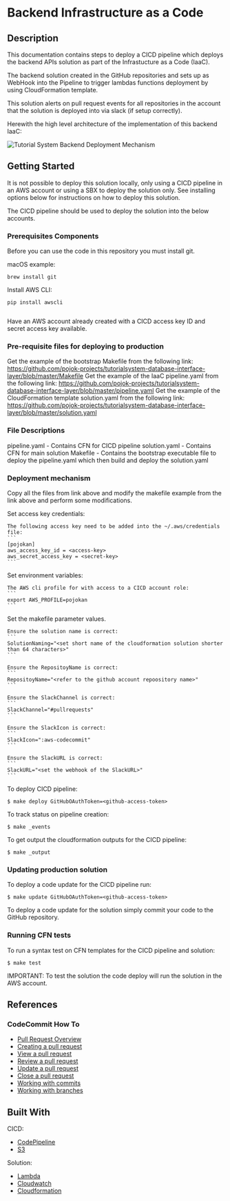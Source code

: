 # Backend Infrastructure as a Code

## Description

This documentation contains steps to deploy a CICD pipeline which deploys the backend APIs solution as part of the Infrastucture as a Code (IaaC). 
 
The backend solution created in the GitHub repositories and sets up as WebHook into the Pipeline to trigger lambdas functions deployment by using CloudFormation template. 
 
This solution alerts on pull request events for all repositories in the account that the solution is deployed into via slack (if setup correctly). 

Herewith the high level architecture of the implementation of this backend IaaC:

![Tutorial System Backend Deployment Mechanism](Tutorial-System-Backend–Deployment-Mechanism.png)

## Getting Started 
 
It is not possible to deploy this solution locally, only using a CICD pipeline in an AWS account or using a SBX to deploy the solution only. See installing options below for instructions on how to deploy this solution. 
 
The CICD pipeline should be used to deploy the solution into the below accounts. 
 
### Prerequisites Components
 
Before you can use the code in this repository you must install git.
 
macOS example:
``` 
brew install git 
``` 
 
Install AWS CLI: 
``` 
pip install awscli 
 
``` 
 
Have an AWS account already created with a CICD access key ID and secret access key available. 
 
### Pre-requisite files for deploying to production 
 
Get the example of the bootstrap Makefile from the following link: https://github.com/pojok-projects/tutorialsystem-database-interface-layer/blob/master/Makefile
Get the example of the IaaC pipeline.yaml from the following link: https://github.com/pojok-projects/tutorialsystem-database-interface-layer/blob/master/pipeline.yaml
Get the example of the CloudFormation template solution.yaml from the following link: https://github.com/pojok-projects/tutorialsystem-database-interface-layer/blob/master/solution.yaml

###  File Descriptions 
 
pipeline.yaml - Contains CFN for CICD pipeline 
solution.yaml - Contains CFN for main solution
Makefile - Contains the bootstrap executable file to deploy the pipeline.yaml which then build and deploy the solution.yaml  

### Deployment mechanism

Copy all the files from link above and modify the makefile example from the link above and perform some modifications.

Set access key credentials: 
 
    The following access key need to be added into the ~/.aws/credentials file: 
    ``` 
    [pojokan] 
    aws_access_key_id = <access-key> 
    aws_secret_access_key = <secret-key> 
    ``` 
 
Set environment variables: 
 
    The AWS cli profile for with access to a CICD account role: 
    ``` 
    export AWS_PROFILE=pojokan 
    ``` 
 
Set the makefile parameter values. 
 
    Ensure the solution name is correct: 
    ``` 
    SolutionNaming="<set short name of the cloudformation solution shorter than 64 characters>" 
    ``` 

    Ensure the RepositoyName is correct: 
    ``` 
    RepositoyName="<refer to the github account repoository name>" 
    ``` 
 
    Ensure the SlackChannel is correct: 
    ``` 
    SlackChannel="#pullrequests" 
    ``` 
 
    Ensure the SlackIcon is correct: 
    ``` 
    SlackIcon=":aws-codecommit" 
    ``` 
 
    Ensure the SlackURL is correct: 
    ``` 
    SlackURL="<set the webhook of the SlackURL>" 
    ``` 
 
To deploy CICD pipeline: 
``` 
$ make deploy GitHubOAuthToken=<github-access-token>
``` 
 
To track status on pipeline creation: 
``` 
$ make _events
``` 
 
To get output the cloudformation outputs for the CICD pipeline: 
``` 
$ make _output 
``` 
 
### Updating production solution 
 
To deploy a code update for the CICD pipeline run: 
``` 
$ make update GitHubOAuthToken=<github-access-token> 
``` 
 
To deploy a code update for the solution simply commit your code to the GitHub repository. 
  
###  Running CFN tests 
 
To run a syntax test on CFN templates for the CICD pipeline and solution: 
``` 
$ make test 
``` 
 
IMPORTANT: To test the solution the code deploy will run the solution in the AWS account. 
 
## References 

### CodeCommit How To 
 
* [Pull Request Overview](https://docs.aws.amazon.com/codecommit/latest/userguide/pull-requests.html) 
* [Creating a pull request](https://docs.aws.amazon.com/codecommit/latest/userguide/how-to-create-pull-request.html) 
* [View a pull request](https://docs.aws.amazon.com/codecommit/latest/userguide/how-to-view-pull-request.html) 
* [Review a pull request](https://docs.aws.amazon.com/codecommit/latest/userguide/how-to-review-pull-request.html) 
* [Update a pull request](https://docs.aws.amazon.com/codecommit/latest/userguide/how-to-update-pull-request.html) 
* [Close a pull request](https://docs.aws.amazon.com/codecommit/latest/userguide/how-to-close-pull-request.html) 
* [Working with commits](https://docs.aws.amazon.com/codecommit/latest/userguide/commits.html) 
* [Working with branches](https://docs.aws.amazon.com/codecommit/latest/userguide/branches.html) 
 
 
## Built With 
 
CICD: 
* [CodePipeline](https://aws.amazon.com/codepipeline/?sc_channel=PS&sc_campaign=acquisition_AU&sc_publisher=google&sc_medium=codepipeline_b&sc_content=codepipeline_e&sc_detail=codepipeline&sc_category=code_pipeline&sc_segment=159815530925&sc_matchtype=e&sc_country=AU&s_kwcid=AL!4422!3!159815530925!e!!g!!codepipeline&ef_id=U-GV4gAAAcit3w06:20180514013441:s) 
* [S3](https://aws.amazon.com/s3/?sc_channel=PS&sc_campaign=acquisition_AU&sc_publisher=google&sc_medium=s3_b&sc_content=s3_e&sc_detail=aws%20s3&sc_category=s3&sc_segment=175046139817&sc_matchtype=e&sc_country=AU&s_kwcid=AL!4422!3!175046139817!e!!g!!aws%20s3&ef_id=U-GV4gAAAcit3w06:20180514013507:s) 
 
Solution: 
* [Lambda](https://aws.amazon.com/lambda/?sc_channel=PS&sc_campaign=acquisition_AU&sc_publisher=google&sc_medium=lambda_b&sc_content=lambda_e&sc_detail=aws%20lambda&sc_category=lambda&sc_segment=221313933066&sc_matchtype=e&sc_country=AU&s_kwcid=AL!4422!3!221313933066!e!!g!!aws%20lambda&ef_id=U-GV4gAAAcit3w06:20180514012145:s) 
* [Cloudwatch](https://aws.amazon.com/cloudwatch/?sc_channel=PS&sc_campaign=acquisition_Au&sc_publisher=google&sc_medium=cloudwatch_b&sc_content=cloudwatch_p&sc_detail=cloudwatch&sc_category=cloudwatch&sc_segment=208324178784&sc_matchtype=p&sc_country=AU&s_kwcid=AL!4422!3!208324178784!p!!g!!cloudwatch&ef_id=U-GV4gAAAcit3w06:20180514012222:s) 
* [Cloudformation](https://aws.amazon.com/cloudformation/?sc_channel=PS&sc_campaign=acquisition_AU&sc_publisher=google&sc_medium=cloudformation_b&sc_content=cloudformation_e&sc_detail=aws%20cloudformation&sc_category=cloudformation&sc_segment=159811816921&sc_matchtype=e&sc_country=AU&s_kwcid=AL!4422!3!159811816921!e!!g!!aws%20cloudformation&ef_id=U-GV4gAAAcit3w06:20180514012257:s) 
